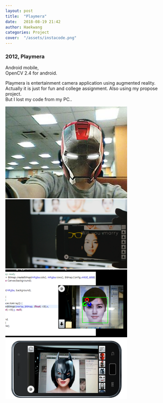 ```yaml
---
layout: post
title:  "Playmera"
date:   2018-08-19 21:42
author: Haekwang
categories: Project
cover:  "/assets/instacode.png"
---
```

  
### 2012, Playmera  
Android mobile,  
OpenCV 2.4 for android.

Playmera is entertainment camera application using augmented reality.  
Actually it is just for fun and college assignment. Also using my propose project.  
But I lost my code from my PC..  


  
<img src="/assets/res/20180819/playmera_1.jpg" alt="image1" width="380px"/>   
<img src="/assets/res/20180819/playmera_2.PNG" alt="image2" width="380px"/>  
<img src="/assets/res/20180819/playmera_3.PNG" alt="image3" width="380px"/>   
<img src="/assets/res/20180819/playmera_4.PNG" alt="image4" width="380px"/>   
